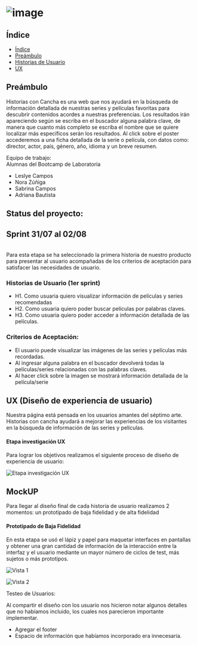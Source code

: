 # ![image](https://user-images.githubusercontent.com/51204770/62344520-f390a780-b4b3-11e9-98b8-faca5463d2d7.png)

## Índice

- [Índice](#índice)
- [Preámbulo](#preámbulo)
- [Historias de Usuario](#historias-de-usuario)
- [UX](#ux)



## Preámbulo

Historias con Cancha es una web  que nos ayudará en la búsqueda  de información detallada  de  nuestras series y películas favoritas para descubrir contenidos acordes a nuestras preferencias.
Los resultados irán apareciendo según se escriba en el buscador alguna palabra clave,  de manera que cuanto más completo se escriba el nombre que se quiere localizar más específicos serán los resultados.
Al  click sobre el poster accederemos a una ficha detallada de la serie o película, con datos como: director, actor, país, género, año, idioma y un breve resumen.


 Equipo de trabajo:
<br> Alumnas del Bootcamp de Laboratoria
- Leslye Campos
- Nora Zúñiga
- Sabrina Campos
- Adriana Bautista

## Status del proyecto:

 ## Sprint 31/07 al 02/08
 <br>Para esta etapa se ha seleccionado la primera historia de nuestro producto para presentar al usuario acompañadas de los criterios de aceptación para satisfacer las necesidades de usuario.

 ### Historias de Usuario (1er sprint)

- H1. Como usuaria quiero visualizar   información de películas  y series recomendadas
- H2. Como usuaria quiero poder buscar películas por palabras claves.
- H3. Como usuaria quiero poder acceder a información detallada de las películas.


### Criterios de Aceptación:

- El usuario puede visualizar las imágenes de las series y películas más recordadas. 
- Al ingresar alguna palabra en el buscador devolverá todas la películas/series relacionadas con las palabras claves.
- Al hacer click sobre la imagen  se mostrará información detallada de la película/serie

## UX (Diseño de experiencia de usuario)

Nuestra página está pensada en los usuarios amantes del séptimo arte. Historias con cancha  ayudará a mejorar las experiencias de los visitantes en la búsqueda de   información de las series y películas.

#### Etapa investigación UX
Para lograr los objetivos realizamos el siguiente proceso de diseño de experiencia de usuario:


![Etapa investigación UX](https://user-images.githubusercontent.com/51204770/62350255-d82f9780-b4c7-11e9-8ba9-7028748eb0e2.png)

## MockUP
Para llegar al diseño final de cada historia de usuario realizamos 2 momentos: un prototipado de baja  fidelidad y de alta fidelidad

#### Prototipado de Baja Fidelidad
En esta etapa se usó el  lápiz y papel para maquetar interfaces en pantallas y obtener  una  gran cantidad de información de la interacción entre la interfaz y el usuario mediante un mayor número de ciclos de test, más sujetos o más prototipos.

![Vista 1](https://user-images.githubusercontent.com/51204770/62373042-90783280-b4fe-11e9-9250-0928b0070322.png)

![Vista 2](https://user-images.githubusercontent.com/51204770/62373247-ffee2200-b4fe-11e9-9ba3-181b7c6f08f2.png)

 Testeo de Usuarios:

Al compartir el diseño con los usuario nos hicieron notar algunos detalles que no habíamos incluido, los cuales nos parecieron importante implementar.
- Agregar el footer
- Espacio de información que habíamos incorporado era innecesaria.
